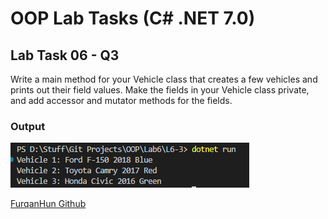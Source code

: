 # OOP Lab Tasks (C# .NET 7.0)

## Lab Task 06 - Q3

Write a main method for your Vehicle class that creates a few vehicles and prints out their field values. Make the fields in your Vehicle class private, and add accessor and mutator methods for the fields.

### Output

![L6-3](../../Assets/L6-3.png)

[FurqanHun Github](https://github.com/FurqanHun)